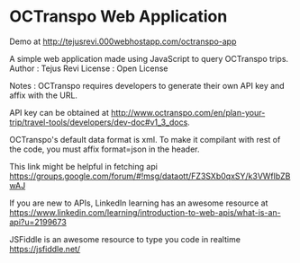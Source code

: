 # OCTranspo Web Application

 Demo at http://tejusrevi.000webhostapp.com/octranspo-app

 A simple web application made using JavaScript to query OCTranspo trips.
 Author   : Tejus Revi
 License  : Open License 
 
 Notes    : OCTranspo requires developers to generate their own API key and affix with the URL.
 
 API key can be obtained at http://www.octranspo.com/en/plan-your-trip/travel-tools/developers/dev-doc#v1_3_docs.
 
OCTranspo's default data format is xml. To make it compilant with rest of the code, you must affix format=json in the header.
 
 This link might be helpful in fetching api https://groups.google.com/forum/#!msg/dataott/FZ3SXb0qxSY/k3VWflbZBwAJ
 
 If you are new to APIs, LinkedIn learning has an awesome resource at https://www.linkedin.com/learning/introduction-to-web-apis/what-is-an-api?u=2199673
 
 JSFiddle is an awesome resource to type you code in realtime https://jsfiddle.net/
 
 
 
